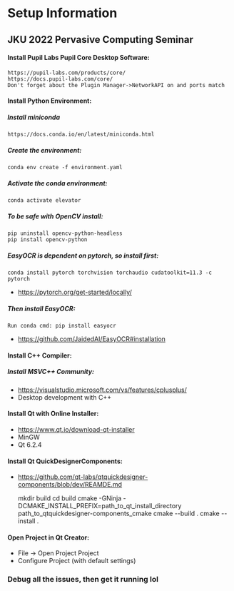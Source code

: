 # Setup Information 
## JKU 2022 Pervasive Computing Seminar 

#### Install Pupil Labs Pupil Core Desktop Software:

	https://pupil-labs.com/products/core/
	https://docs.pupil-labs.com/core/
	Don't forget about the Plugin Manager->NetworkAPI on and ports match

#### Install Python Environment:
##### Install miniconda

	https://docs.conda.io/en/latest/miniconda.html

##### Create the environment: 

	conda env create -f environment.yaml

##### Activate the conda environment:

	conda activate elevator

##### To be safe with OpenCV install:

	pip uninstall opencv-python-headless
	pip install opencv-python

##### EasyOCR is dependent on pytorch, so install first:

	conda install pytorch torchvision torchaudio cudatoolkit=11.3 -c pytorch

 - https://pytorch.org/get-started/locally/

##### Then install EasyOCR:

	Run conda cmd: pip install easyocr

 - https://github.com/JaidedAI/EasyOCR#installation

#### Install C++ Compiler:
##### Install MSVC++ Community:

 - https://visualstudio.microsoft.com/vs/features/cplusplus/
 - Desktop development with C++

#### Install Qt with Online Installer:

 - https://www.qt.io/download-qt-installer
 - MinGW
 - Qt 6.2.4

#### Install Qt QuickDesignerComponents:

 - https://github.com/qt-labs/qtquickdesigner-components/blob/dev/REAMDE.md

	mkdir build
	cd build
	cmake -GNinja -DCMAKE_INSTALL_PREFIX=path_to_qt_install_directory path_to_qtquickdesigner-components_cmake
	cmake --build .
	cmake --install .

#### Open Project in Qt Creator:

 - File -> Open Project Project
 - Configure Project (with default settings)

### Debug all the issues, then get it running lol